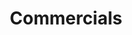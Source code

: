 ---
title: Commercials
position: 1
pagination:
  enabled: true
  collection: commercials
  sort_field: date
  sort_reverse: true
  per_page: 24
layout: work
---